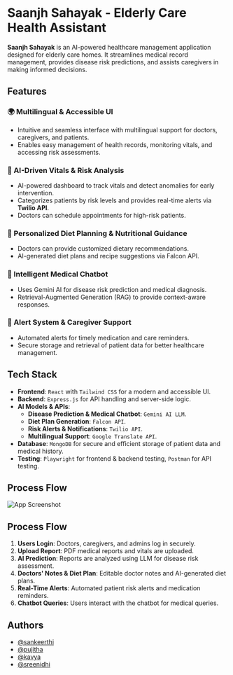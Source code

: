 # Saanjh Sahayak - Elderly Care Health Assistant  

**Saanjh Sahayak** is an AI-powered healthcare management application designed for elderly care homes. It streamlines medical record management, provides disease risk predictions, and assists caregivers in making informed decisions.  

## Features  
### 🌍 Multilingual & Accessible UI  
- Intuitive and seamless interface with multilingual support for doctors, caregivers, and patients.  
- Enables easy management of health records, monitoring vitals, and accessing risk assessments.  

### 🏥 AI-Driven Vitals & Risk Analysis  
- AI-powered dashboard to track vitals and detect anomalies for early intervention.  
- Categorizes patients by risk levels and provides real-time alerts via **Twilio API**.  
- Doctors can schedule appointments for high-risk patients.  

### 🥗 Personalized Diet Planning & Nutritional Guidance  
- Doctors can provide customized dietary recommendations.  
- AI-generated diet plans and recipe suggestions via Falcon API.  

### 🤖 Intelligent Medical Chatbot  
- Uses Gemini AI for disease risk prediction and medical diagnosis.  
- Retrieval-Augmented Generation (RAG) to provide context-aware responses.  

### 🔔 Alert System & Caregiver Support  
- Automated alerts for timely medication and care reminders.  
- Secure storage and retrieval of patient data for better healthcare management.  

## Tech Stack  
- **Frontend**: `React` with `Tailwind CSS` for a modern and accessible UI.  
- **Backend**: `Express.js` for API handling and server-side logic.  
- **AI Models & APIs**:  
  - **Disease Prediction & Medical Chatbot**: `Gemini AI LLM`.  
  - **Diet Plan Generation**: `Falcon API`.  
  - **Risk Alerts & Notifications**: `Twilio API`.  
  - **Multilingual Support**: `Google Translate API`.  
- **Database**: `MongoDB` for secure and efficient storage of patient data and medical history.  
- **Testing**: `Playwright` for frontend & backend testing, `Postman` for API testing.  

## Process Flow 
![App Screenshot](https://res.cloudinary.com/duwadnxwf/image/upload/v1741762827/Beige_and_Black_Minimalist_Project_Deck_Presentation_jfmfke.jpg)  

## Process Flow  
1. **Users Login**: Doctors, caregivers, and admins log in securely.  
2. **Upload Report**: PDF medical reports and vitals are uploaded.  
3. **AI Prediction**: Reports are analyzed using LLM for disease risk assessment.  
4. **Doctors' Notes & Diet Plan**: Editable doctor notes and AI-generated diet plans.  
5. **Real-Time Alerts**: Automated patient risk alerts and medication reminders.  
6. **Chatbot Queries**: Users interact with the chatbot for medical queries.  


## Authors  
- [@sankeerthi](https://github.com/kasi0403)  
- [@pujitha](https://github.com/pujithakondapally)  
- [@kavya](https://github.com/kavyaPerepu19)  
- [@sreenidhi](https://github.com/sreenidhi05)  
